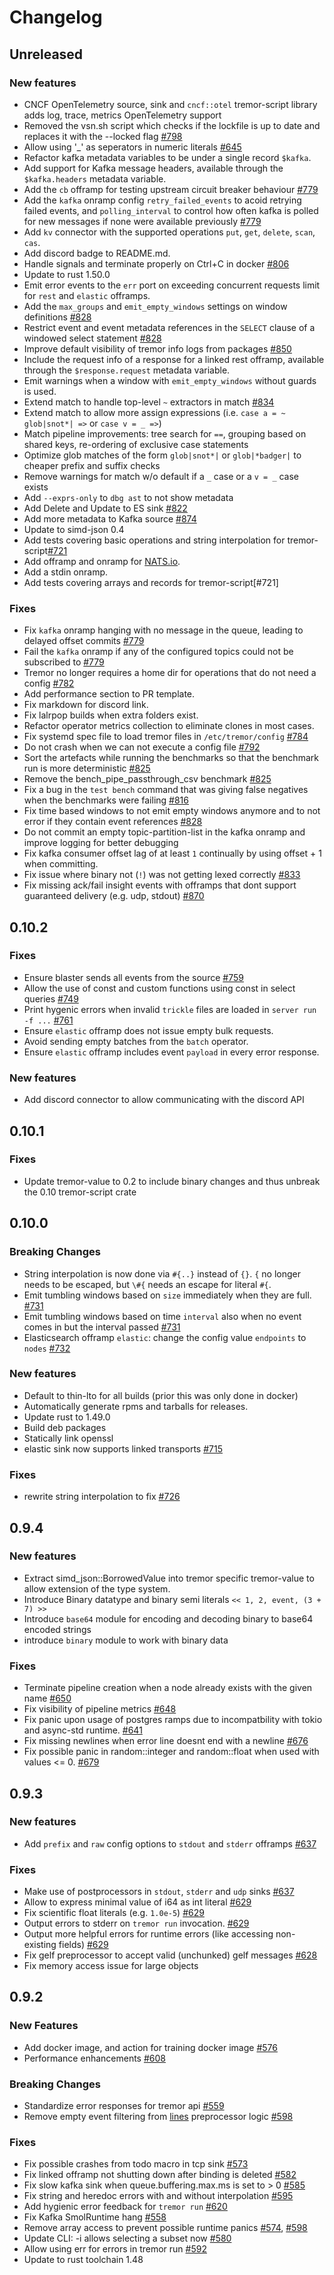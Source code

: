 # Changelog

## Unreleased

### New features

* CNCF OpenTelemetry source, sink and `cncf::otel` tremor-script library adds log, trace, metrics OpenTelemetry support
* Removed the vsn.sh script which checks if the lockfile is up to date and replaces it with the --locked flag [#798](https://github.com/tremor-rs/tremor-runtime/pull/798)
* Allow using '_' as seperators in numeric literals [#645](https://github.com/tremor-rs/tremor-runtime/issues/645)
* Refactor kafka metadata variables to be under a single record `$kafka`.
* Add support for Kafka message headers, available through the `$kafka.headers` metadata variable.
* Add the `cb` offramp for testing upstream circuit breaker behaviour [#779](https://github.com/tremor-rs/tremor-runtime/pull/779)
* Add the `kafka` onramp config `retry_failed_events` to acoid retrying failed events, and `polling_interval` to control how often kafka is polled for new messages if none were available previously [#779](https://github.com/tremor-rs/tremor-runtime/pull/779)
* Add `kv` connector with the supported operations `put`, `get`, `delete`, `scan`, `cas`.
* Add discord badge to README.md.
* Handle signals and terminate properly on Ctrl+C in docker [#806](https://github.com/tremor-rs/tremor-runtime/pull/806)
* Update to rust 1.50.0
* Emit error events to the `err` port on exceeding concurrent requests limit for `rest` and `elastic` offramps.
* Add the `max_groups` and `emit_empty_windows` settings on window definitions [#828](https://github.com/tremor-rs/tremor-runtime/pull/828)
* Restrict event and event metadata references in the `SELECT` clause of a windowed select statement [#828](https://github.com/tremor-rs/tremor-runtime/pull/828)
* Improve default visibility of tremor info logs from packages [#850](https://github.com/tremor-rs/tremor-runtime/pull/850)
* Include the request info of a response for a linked rest offramp, available through the `$response.request` metadata variable.
* Emit warnings when a window with `emit_empty_windows` without guards is used.
* Extend match to handle top-level `~` extractors in match [#834](https://github.com/tremor-rs/tremor-runtime/issues/834)
* Extend match to allow more assign expressions (i.e. `case a = ~ glob|snot*| =>` or `case v = _ =>`)
* Match pipeline improvements: tree search for `==`, grouping based on shared keys, re-ordering of exclusive case statements
* Optimize glob matches of the form `glob|snot*|` or `glob|*badger|` to cheaper prefix and suffix checks
* Remove warnings for match w/o default if a `_` case or a `v = _` case exists
* Add `--exprs-only` to `dbg ast` to not show metadata
* Add Delete and Update to ES sink [#822](https://github.com/tremor-rs/tremor-runtime/issues/822)
* Add more metadata to Kafka source [#874](https://github.com/tremor-rs/tremor-runtime/issues/874)
* Update to simd-json 0.4
* Add tests covering basic operations and string interpolation for tremor-script[#721](https://github.com/tremor-rs/tremor-runtime/issues/721) 
* Add offramp and onramp for [NATS.io](https://nats.io/).
* Add a stdin onramp.
* Add tests covering arrays and records for tremor-script[#721]

### Fixes

* Fix `kafka` onramp hanging with no message in the queue, leading to delayed offset commits [#779](https://github.com/tremor-rs/tremor-runtime/pull/779)
* Fail the `kafka` onramp if any of the configured topics could not be subscribed to [#779](https://github.com/tremor-rs/tremor-runtime/pull/779)
* Tremor no longer requires a home dir for operations that do not need a config [#782](https://github.com/tremor-rs/tremor-runtime/issues/782)
* Add performance section to PR template.
* Fix markdown for discord link.
* Fix lalrpop builds when extra folders exist.
* Refactor operator metrics collection to eliminate clones in most cases.
* Fix systemd spec file to load tremor files in `/etc/tremor/config` [#784](https://github.com/tremor-rs/tremor-runtime/issues/784)
* Do not crash when we can not execute a config file [#792](https://github.com/tremor-rs/tremor-runtime/issues/792)
* Sort the artefacts while running the benchmarks so that the benchmark run is more deterministic [#825](https://github.com/tremor-rs/tremor-runtime/issues/825)
* Remove the bench_pipe_passthrough_csv benchmark [#825](https://github.com/tremor-rs/tremor-runtime/issues/825)
* Fix a bug in the `test bench` command that was giving false negatives when the benchmarks were failing [#816](https://github.com/tremor-rs/tremor-runtime/pull/816)
* Fix time based windows to not emit empty windows anymore and to not error if they contain event references [#828](https://github.com/tremor-rs/tremor-runtime/pull/828)
* Do not commit an empty topic-partition-list in the kafka onramp and improve logging for better debugging
* Fix kafka consumer offset lag of at least `1` continually by using offset + 1 when committing.
* Fix issue where binary not (`!`) was not getting lexed correctly [#833](https://github.com/tremor-rs/tremor-runtime/issues/833)
* Fix missing ack/fail insight events with offramps that dont support guaranteed delivery (e.g. udp, stdout) [#870](https://github.com/tremor-rs/tremor-runtime/pull/870)

## 0.10.2

### Fixes

* Ensure blaster sends all events from the source [#759](https://github.com/tremor-rs/tremor-runtime/pull/759)
* Allow the use of const and custom functions using const in select queries [#749](https://github.com/tremor-rs/tremor-runtime/issues/749)
* Print hygenic errors when invalid `trickle` files are loaded in `server run -f ...` [#761](https://github.com/tremor-rs/tremor-runtime/issues/761)
* Ensure `elastic` offramp does not issue empty bulk requests.
* Avoid sending empty batches from the `batch` operator.
* Ensure `elastic` offramp includes event `payload` in every error response.

### New features

* Add discord connector to allow communicating with the discord API

## 0.10.1

### Fixes

* Update tremor-value to 0.2 to include binary changes and thus unbreak the 0.10 tremor-script crate

## 0.10.0

### Breaking Changes

* String interpolation is now done via `#{..}` instead of `{}`. `{` no longer needs to be escaped, but `\#{` needs an escape for literal `#{`.
* Emit tumbling windows based on `size` immediately when they are full. [#731](https://github.com/tremor-rs/tremor-runtime/pull/731)
* Emit tumbling windows based on time `interval` also when no event comes in but the interval passed [#731](https://github.com/tremor-rs/tremor-runtime/pull/731)
* Elasticsearch offramp `elastic`: change the config value `endpoints` to `nodes` [#732](https://github.com/tremor-rs/tremor-runtime/pull/732)

### New features

* Default to thin-lto for all builds (prior this was only done in docker)
* Automatically generate rpms and tarballs for releases.
* Update rust to 1.49.0
* Build deb packages
* Statically link openssl
* elastic sink now supports linked transports [#715](https://github.com/tremor-rs/tremor-runtime/pull/715)

### Fixes

* rewrite string interpolation to fix [#726](https://github.com/tremor-rs/tremor-runtime/issues/726)

## 0.9.4

### New features

* Extract simd_json::BorrowedValue into tremor specific tremor-value to allow extension of the type system.
* Introduce Binary datatype and binary semi literals `<< 1, 2, event, (3 + 7) >>`
* Introduce `base64` module for encoding and decoding binary to base64 encoded strings
* introduce `binary` module to work with binary data

### Fixes
* Terminate pipeline creation when a node already exists with the given name [#650](https://github.com/tremor-rs/tremor-runtime/issues/650)
* Fix visibility of pipeline metrics [#648](https://github.com/tremor-rs/tremor-runtime/pull/648)
* Fix panic upon usage of postgres ramps due to incompatbility with tokio and async-std runtime. [#641](https://github.com/tremor-rs/tremor-runtime/pull/641)
* Fix missing newlines when error line doesnt end with a newline [#676](https://github.com/tremor-rs/tremor-runtime/pull/676)
* Fix possible panic in random::integer and random::float when used with values <= 0. [#679](https://github.com/tremor-rs/tremor-runtime/pull/679)

## 0.9.3

### New features

* Add `prefix` and `raw` config options to `stdout` and `stderr` offramps [#637](https://github.com/tremor-rs/tremor-runtime/pull/637)


### Fixes

* Make use of postprocessors in `stdout`, `stderr` and `udp` sinks [#637](https://github.com/tremor-rs/tremor-runtime/pull/637)
* Allow to express minimal value of i64 as int literal [#629](https://github.com/tremor-rs/tremor-runtime/pull/629)
* Fix scientific float literals (e.g. `1.0e-5`) [#629](https://github.com/tremor-rs/tremor-runtime/pull/629)
* Output errors to stderr on `tremor run` invocation. [#629](https://github.com/tremor-rs/tremor-runtime/pull/629)
* Output more helpful errors for runtime errors (like accessing non-existing fields) [#629](https://github.com/tremor-rs/tremor-runtime/pull/629)
* Fix gelf preprocessor to accept valid (unchunked) gelf messages [#628](https://github.com/tremor-rs/tremor-runtime/pull/628)
* Fix memory access issue for large objects


## 0.9.2

### New Features

* Add docker image, and action for training docker image [#576](https://github.com/tremor-rs/tremor-runtime/pull/576)
* Performance enhancements [#608](https://github.com/tremor-rs/tremor-runtime/pull/608)

### Breaking Changes

* Standardize error responses for tremor api [#559](https://github.com/tremor-rs/tremor-runtime/pull/559)
* Remove empty event filtering from [lines](https://docs.tremor.rs/artefacts/preprocessors/#lines) preprocessor logic [#598](https://github.com/tremor-rs/tremor-runtime/pull/598)

### Fixes

* Fix possible crashes from todo macro in tcp sink [#573](https://github.com/tremor-rs/tremor-runtime/pull/573)
* Fix linked offramp not shutting down after binding is deleted [#582](https://github.com/tremor-rs/tremor-runtime/pull/582)
* Fix slow kafka sink when queue.buffering.max.ms is set to > 0 [#585](https://github.com/tremor-rs/tremor-runtime/pull/585)
* Fix string and heredoc errors with and without interpolation [#595](https://github.com/tremor-rs/tremor-runtime/pull/595)
* Add hygienic error feedback for `tremor run` [#620](https://github.com/tremor-rs/tremor-runtime/pull/620)
* Fix Kafka SmolRuntime hang [#558](https://github.com/tremor-rs/tremor-runtime/pull/558)
* Remove array access to prevent possible runtime panics [#574](https://github.com/tremor-rs/tremor-runtime/pull/574), [#598](https://github.com/tremor-rs/tremor-runtime/pull/598)
* Update CLI: -i allows selecting a subset now [#580](https://github.com/tremor-rs/tremor-runtime/pull/580)
* Allow using err for errors in tremor run [#592](https://github.com/tremor-rs/tremor-runtime/pull/592)
* Update to rust toolchain 1.48

